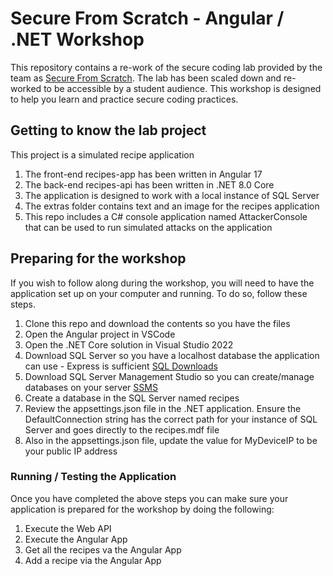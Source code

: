 # Secure From Scratch - Angular / .NET Workshop
This repository contains a re-work of the secure coding lab provided by the team as [Secure From Scratch](https://github.com/SecureFromScratch/Workshops). The lab has been scaled down and re-worked to be accessible by a student audience. This workshop is designed to help you learn and practice secure coding practices.

## Getting to know the lab project
This project is a simulated recipe application
1. The front-end recipes-app has been written in Angular 17
2. The back-end recipes-api has been written in .NET 8.0 Core
3. The application is designed to work with a local instance of SQL Server
4. The extras folder contains text and an image for the recipes application
5. This repo includes a C# console application named AttackerConsole that can be used to run simulated attacks on the application

## Preparing for the workshop
If you wish to follow along during the workshop, you will need to have the application set up on your computer and running. To do so, follow these steps.
1. Clone this repo and download the contents so you have the files
2. Open the Angular project in VSCode
3. Open the .NET Core solution in Visual Studio 2022
4. Download SQL Server so you have a localhost database the application can use - Express is sufficient [SQL Downloads](https://www.microsoft.com/en-us/sql-server/sql-server-downloads)
5. Download SQL Server Management Studio so you can create/manage databases on your server [SSMS](https://learn.microsoft.com/en-us/ssms/download-sql-server-management-studio-ssms)
6. Create a database in the SQL Server named recipes
7. Review the appsettings.json file in the .NET application. Ensure the DefaultConnection string has the correct path for your instance of SQL Server and goes directly to the recipes.mdf file
8. Also in the appsettings.json file, update the value for MyDeviceIP to be your public IP address

### Running / Testing the Application
Once you have completed the above steps you can make sure your application is prepared for the workshop by doing the following:
1. Execute the Web API
2. Execute the Angular App
3. Get all the recipes va the Angular App
4. Add a recipe via the Angular App
